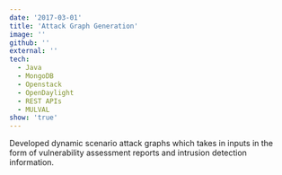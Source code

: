 ```yaml
---
date: '2017-03-01'
title: 'Attack Graph Generation'
image: ''
github: ''
external: ''
tech:
  - Java
  - MongoDB
  - Openstack
  - OpenDaylight
  - REST APIs
  - MULVAL
show: 'true'
---
```


Developed dynamic scenario attack graphs which takes in inputs in the form of vulnerability assessment reports and intrusion detection information.
